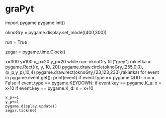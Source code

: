 # graPyt

import pygame
pygame.init()

oknoGry = pygame.display.set_mode((400,300))

run = True

zegar = pygame.time.Clock()


x=300
y=100
x_p=20
y_p=20
while run:
    oknoGry.fill("grey")
    rakietka = pygame.Rect((x, y, 10, 20))
    pygame.draw.circle(oknoGry,(255,0,0),(x_p,y_p),10,4)
    pygame.draw.rect(oknoGry,(23,123,233),rakietka)
    for event in pygame.event.get():
        print(event)
        if event.type == pygame.QUIT:
            run = False
        if event.type == pygame.KEYDOWN:
            if event.key == pygame.K_a:
                x = x-10
            if event.key == pygame.K_d:
                x = x+10

    x_p+=1
    y_p+=1
    pygame.display.update()
    zegar.tick(60)
